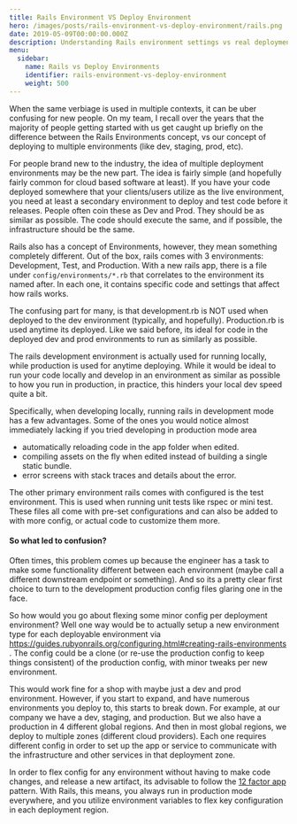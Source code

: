 ```yaml
---
title: Rails Environment VS Deploy Environment
hero: /images/posts/rails-environment-vs-deploy-environment/rails.png
date: 2019-05-09T00:00:00.000Z
description: Understanding Rails environment settings vs real deployment environments
menu:
  sidebar:
    name: Rails vs Deploy Environments
    identifier: rails-environment-vs-deploy-environment
    weight: 500
---
```


When the same verbiage is used in multiple contexts, it can be uber confusing for new people. On my team, I recall over the years that the majority of people getting started with us get caught up briefly on the difference between the Rails Environments concept, vs our concept of deploying to multiple environments (like dev, staging, prod, etc).

For people brand new to the industry, the idea of multiple deployment environments may be the new part. The idea is fairly simple (and hopefully fairly common for cloud based software at least). If you have your code deployed somewhere that your clients/users utilize as the live environment, you need at least a secondary environment to deploy and test code before it releases. People often coin these as Dev and Prod. They should be as similar as possible. The code should execute the same, and if possible, the infrastructure should be the same.

Rails also has a concept of Environments, however, they mean something completely different. Out of the box, rails comes with 3 environments: Development, Test, and Production. With a new rails app, there is a file under `config/environments/*.rb` that correlates to the environment its named after. In each one, it contains specific code and settings that affect how rails works.

The confusing part for many, is that development.rb is NOT used when deployed to the dev environment (typically, and hopefully). Production.rb is used anytime its deployed. Like we said before, its ideal for code in the deployed dev and prod environments to run as similarly as possible.

The rails development environment is actually used for running locally, while production is used for anytime deploying. While it would be ideal to run your code locally and develop in an environment as similar as possible to how you run in production, in practice, this hinders your local dev speed quite a bit.

Specifically, when developing locally, running rails in development mode has a few advantages. Some of the ones you would notice almost immediately lacking if you tried developing in production mode area

* automatically reloading code in the app folder when edited.
* compiling assets on the fly when edited instead of building a single static bundle.
* error screens with stack traces and details about the error.

The other primary environment rails comes with configured is the test environment. This is used when running unit tests like rspec or mini test. These files all come with pre-set configurations and can also be added to with more config, or actual code to customize them more.

#### So what led to confusion?

Often times, this problem comes up because the engineer has a task to make some functionality different between each environment (maybe call a different downstream endpoint or something). And so its a pretty clear first choice to turn to the development production config files glaring one in the face.

So how would you go about flexing some minor config per deployment environment? Well one way would be to actually setup a new environment type for each deployable environment via https://guides.rubyonrails.org/configuring.html#creating-rails-environments . The config could be a clone (or re-use the production config to keep things consistent) of the production config, with minor tweaks per new environment.

This would work fine for a shop with maybe just a dev and prod environment. However, if you start to expand, and have numerous environments you deploy to, this starts to break down. For example, at our company we have a dev, staging, and production. But we also have a production in 4 different global regions. And then in most global regions, we deploy to multiple zones (different cloud providers). Each one requires different config in order to set up the app or service to communicate with the infrastructure and other services in that deployment zone.

In order to flex config for any environment without having to make code changes, and release a new artifact, its advisable to follow the [12 factor app](https://12factor.net/) pattern. With Rails, this means, you always run in production mode everywhere, and you utilize environment variables to flex key configuration in each deployment region.